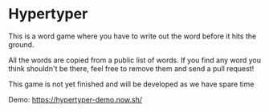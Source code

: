 # Hypertyper
This is a word game where you have to write out the word before it hits the ground.

All the words are copied from a public list of words. If you find any word you think shouldn't be there, feel free to remove them and send a pull request!

This game is not yet finished and will be developed as we have spare time

Demo: https://hypertyper-demo.now.sh/
